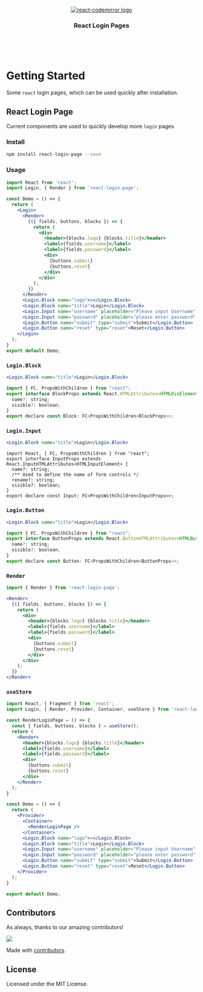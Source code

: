 <!--rehype:ignore:start-->
<br />
<br />
<br />
<p align="center">
  <a href="https://uiwjs.github.io/react-login-page">
    <img alt="react-codemirror logo" src="https://uiwjs.github.io/react-login-page/logo.svg">
  </a>
</p>
<h3 align="center">React Login Pages</h3>
<br />
<br />
<br />

<!--rehype:ignore:end-->

Getting Started
===

Some `react` login pages, which can be used quickly after installation.

## React Login Page

Current components are used to quickly develop more `login` pages

### Install

```bash
npm install react-login-page --save
```

### Usage

```jsx mdx:preview
import React from 'react';
import Login, { Render } from 'react-login-page';

const Demo = () => {
  return (
    <Login>
      <Render>
        {({ fields, buttons, blocks }) => {
          return (
            <div>
              <header>{blocks.logo} {blocks.title}</header>
              <label>{fields.username}</label>
              <label>{fields.password}</label>
              <div>
                {buttons.submit}
                {buttons.reset}
              </div>
            </div>
          );
        }}
      </Render>
      <Login.Block name="logo">⚛️</Login.Block>
      <Login.Block name="title">Login</Login.Block>
      <Login.Input name="username" placeholder="Please input Username" />
      <Login.Input name="password" placeholder="please enter password" />
      <Login.Button name="submit" type="submit">Submit</Login.Button>
      <Login.Button name="reset" type="reset">Reset</Login.Button>
    </Login>
  );
}
export default Demo;
```

### `Login.Block`

```jsx
<Login.Block name="title">Login</Login.Block>
```

```jsx
import { FC, PropsWithChildren } from "react";
export interface BlockProps extends React.HTMLAttributes<HTMLDivElement> {
  name?: string;
  visible?: boolean;
}
export declare const Block: FC<PropsWithChildren<BlockProps>>;
```

### `Login.Input`

```jsx
<Login.Block name="title">Login</Login.Block>
```

```tsx
import React, { FC, PropsWithChildren } from "react";
export interface InputProps extends React.InputHTMLAttributes<HTMLInputElement> {
  name?: string;
  /** Used to define the name of form controls */
  rename?: string;
  visible?: boolean;
}
export declare const Input: FC<PropsWithChildren<InputProps>>;
```

### `Login.Button`

```jsx
<Login.Block name="title">Login</Login.Block>
```

```jsx
import { FC, PropsWithChildren } from "react";
export interface ButtonProps extends React.ButtonHTMLAttributes<HTMLButtonElement> {
  name?: string;
  visible?: boolean;
}
export declare const Button: FC<PropsWithChildren<ButtonProps>>;
```

### `Render`

```jsx
import { Render } from 'react-login-page';

<Render>
  {({ fields, buttons, blocks }) => {
    return (
      <div>
        <header>{blocks.logo} {blocks.title}</header>
        <label>{fields.username}</label>
        <label>{fields.password}</label>
        <div>
          {buttons.submit}
          {buttons.reset}
        </div>
      </div>
    );
  }}
</Render>
```

### `useStore`

```jsx mdx:preview
import React, { Fragment } from 'react';
import Login, { Render, Provider, Container, useStore } from 'react-login-page';

const RenderLoginPage = () => {
  const { fields, buttons, blocks } = useStore();
  return (
    <Render>
      <header>{blocks.logo} {blocks.title}</header>
      <label>{fields.username}</label>
      <label>{fields.password}</label>
      <div>
        {buttons.submit}
        {buttons.reset}
      </div>
    </Render>
  );
}

const Demo = () => {
  return (
    <Provider>
      <Container>
        <RenderLoginPage />
      </Container>
      <Login.Block name="logo">⚛️</Login.Block>
      <Login.Block name="title">Login</Login.Block>
      <Login.Input name="username" placeholder="Please input Username" />
      <Login.Input name="password" placeholder="please enter password" />
      <Login.Button name="submit" type="submit">Submit</Login.Button>
      <Login.Button name="reset" type="reset">Reset</Login.Button>
    </Provider>
  );
}

export default Demo;
```

## Contributors

As always, thanks to our amazing contributors!

<a href="https://github.com/uiwjs/react-login-page/graphs/contributors">
  <img src="https://uiwjs.github.io/react-login-page/CONTRIBUTORS.svg" />
</a>

Made with [contributors](https://github.com/jaywcjlove/github-action-contributors).

## License

Licensed under the MIT License.
